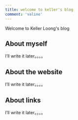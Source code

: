 ```yaml
---
title: welcome to keller's blog
comment: 'valine'
---
```

Welcome to Keller Loong's blog
##  About myself
I’ll write it later。。。。

## About the website
I’ll write it later。。。。

## About links
I’ll write it later。。。。